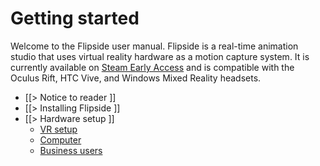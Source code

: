 # Getting started

Welcome to the Flipside user manual. Flipside is a real-time animation studio that uses virtual reality hardware as a motion capture system. It is currently available on [Steam Early Access](http://store.steampowered.com/app/495800/Flipside_Studio/) and is compatible with the Oculus Rift, HTC Vive, and Windows Mixed Reality headsets.

* [[> Notice to reader ]]
* [[> Installing Flipside ]]
* [[> Hardware setup ]]
  * [ VR setup ](/docs/2020.1/getting-started/hardware-setup#vr-setup)
  * [ Computer ](/docs/2020.1/getting-started/hardware-setup#computer)
  * [ Business users ](/docs/2020.1/getting-started/hardware-setup#business-users)

